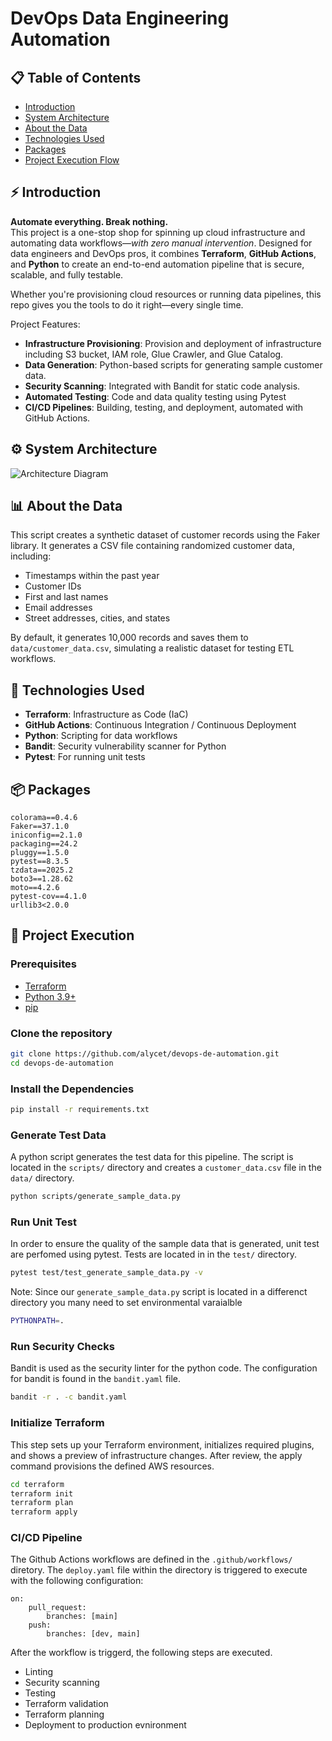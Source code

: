 # DevOps Data Engineering Automation

## 📋 Table of Contents
- [Introduction]()
- [System Architecture]()
- [About the Data]()
- [Technologies Used]()
- [Packages]()
- [Project Execution Flow]()


## ⚡ Introduction

**Automate everything. Break nothing.**  
This project is a one-stop shop for spinning up cloud infrastructure and automating data workflows—*with zero manual intervention*. Designed for data engineers and DevOps pros, it combines **Terraform**, **GitHub Actions**, and **Python** to create an end-to-end automation pipeline that is secure, scalable, and fully testable.

Whether you're provisioning cloud resources or running data pipelines, this repo gives you the tools to do it right—every single time.

Project Features:

- **Infrastructure Provisioning**: Provision and deployment of infrastructure including S3 bucket, IAM role, Glue Crawler, and Glue Catalog.
- **Data Generation**: Python-based scripts for generating sample customer data.
- **Security Scanning**: Integrated with Bandit for static code analysis.
- **Automated Testing**: Code and data quality testing using Pytest
- **CI/CD Pipelines**: Building, testing, and deployment, automated with GitHub Actions.



## ⚙️ System Architecture
![Architecture Diagram]()

## 📊 About the Data
This script creates a synthetic dataset of customer records using the Faker library. It generates a CSV file containing randomized customer data, including:

- Timestamps within the past year
- Customer IDs
- First and last names
- Email addresses
- Street addresses, cities, and states

By default, it generates 10,000 records and saves them to `data/customer_data.csv`, simulating a realistic dataset for testing ETL workflows.

## 🧩 Technologies Used

- **Terraform**: Infrastructure as Code (IaC)
- **GitHub Actions**: Continuous Integration / Continuous Deployment
- **Python**: Scripting for data workflows
- **Bandit**: Security vulnerability scanner for Python
- **Pytest**: For running unit tests


## 📦 Packages
```
colorama==0.4.6
Faker==37.1.0
iniconfig==2.1.0
packaging==24.2
pluggy==1.5.0
pytest==8.3.5
tzdata==2025.2
boto3==1.28.62
moto==4.2.6
pytest-cov==4.1.0
urllib3<2.0.0
```

## 🔄 Project Execution

### Prerequisites

- [Terraform](https://www.terraform.io/downloads.html)
- [Python 3.9+](https://www.python.org/downloads/)
- [pip](https://pip.pypa.io/en/stable/installation/)


### Clone the repository

```bash
git clone https://github.com/alycet/devops-de-automation.git
cd devops-de-automation
```

### Install the Dependencies

```bash
pip install -r requirements.txt
```

### Generate Test Data
A python script generates the test data for this pipeline. The script is located in the `scripts/` directory and creates a `customer_data.csv` file in the `data/` directory.
```bash
python scripts/generate_sample_data.py
```

### Run Unit Test
In order to ensure the quality of the sample data that is generated, unit test are perfomed using pytest. Tests are located in in the `test/` directory.
```bash
pytest test/test_generate_sample_data.py -v
```
Note: Since our `generate_sample_data.py` script is located in a differenct directory you many need to set environmental varaialble
```bash
PYTHONPATH=.
```
### Run Security Checks
Bandit is used as the security linter for the python code. The configuration for bandit is found in the `bandit.yaml` file.

```bash
bandit -r . -c bandit.yaml
```

### Initialize Terraform
This step sets up your Terraform environment, initializes required plugins, and shows a preview of infrastructure changes. After review, the apply command provisions the defined AWS resources.
```bash
cd terraform
terraform init
terraform plan
terraform apply
```

### CI/CD Pipeline
The Github Actions workflows are defined in the `.github/workflows/` diretory. 
The `deploy.yaml` file within the directory is triggered to execute with the following configuration:
```
on:
    pull_request:
        branches: [main]
    push:
        branches: [dev, main]
```
After the workflow is triggerd, the following steps are executed.
- Linting
- Security scanning
- Testing
- Terraform validation
- Terraform planning
- Deployment to production evnironment

